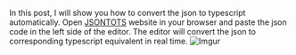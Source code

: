 In this post, I will show you how to convert the json to typescript automatically.
Open [JSONTOTS](http://www.jsontots.com/) website in your browser and paste the json code in the left side of the editor. The editor will convert the json to corresponding typescript equivalent in real time.
![Imgur](https://i.imgur.com/CI07yn9.gif)

<!--stackedit_data:
eyJoaXN0b3J5IjpbLTE3NzQ5MjQ3NF19
-->
